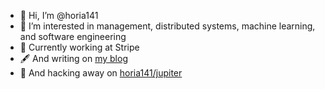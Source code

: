- 👋 Hi, I’m @horia141
- 👀 I’m interested in management, distributed systems, machine learning, and software engineering
- 💸 Currently working at Stripe
- 🖋️ And writing on [my blog](https://horia141.com)
- 🌱 And hacking away on [horia141/jupiter](https://github.com/horia141/jupiter)

<!---
horia141/horia141 is a ✨ special ✨ repository because its `README.md` (this file) appears on your GitHub profile.
You can click the Preview link to take a look at your changes.
--->
